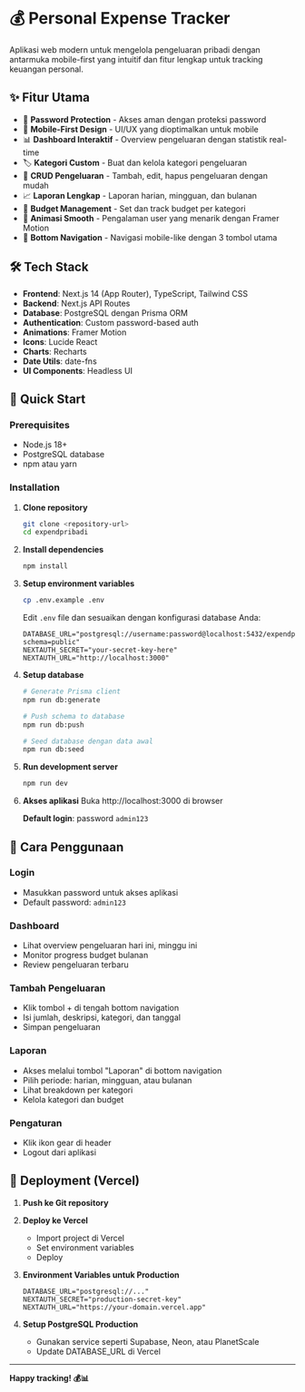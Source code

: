 # 💰 Personal Expense Tracker

Aplikasi web modern untuk mengelola pengeluaran pribadi dengan antarmuka mobile-first yang intuitif dan fitur lengkap untuk tracking keuangan personal.

## ✨ Fitur Utama

- 🔐 **Password Protection** - Akses aman dengan proteksi password
- 📱 **Mobile-First Design** - UI/UX yang dioptimalkan untuk mobile
- 📊 **Dashboard Interaktif** - Overview pengeluaran dengan statistik real-time
- 🏷️ **Kategori Custom** - Buat dan kelola kategori pengeluaran
- 💸 **CRUD Pengeluaran** - Tambah, edit, hapus pengeluaran dengan mudah
- 📈 **Laporan Lengkap** - Laporan harian, mingguan, dan bulanan
- 🎯 **Budget Management** - Set dan track budget per kategori
- 🎨 **Animasi Smooth** - Pengalaman user yang menarik dengan Framer Motion
- 📱 **Bottom Navigation** - Navigasi mobile-like dengan 3 tombol utama

## 🛠️ Tech Stack

- **Frontend**: Next.js 14 (App Router), TypeScript, Tailwind CSS
- **Backend**: Next.js API Routes
- **Database**: PostgreSQL dengan Prisma ORM
- **Authentication**: Custom password-based auth
- **Animations**: Framer Motion
- **Icons**: Lucide React
- **Charts**: Recharts
- **Date Utils**: date-fns
- **UI Components**: Headless UI

## 🚀 Quick Start

### Prerequisites

- Node.js 18+ 
- PostgreSQL database
- npm atau yarn

### Installation

1. **Clone repository**
   ```bash
   git clone <repository-url>
   cd expendpribadi
   ```

2. **Install dependencies**
   ```bash
   npm install
   ```

3. **Setup environment variables**
   ```bash
   cp .env.example .env
   ```
   Edit `.env` file dan sesuaikan dengan konfigurasi database Anda:
   ```env
   DATABASE_URL="postgresql://username:password@localhost:5432/expendpribadi?schema=public"
   NEXTAUTH_SECRET="your-secret-key-here"
   NEXTAUTH_URL="http://localhost:3000"
   ```

4. **Setup database**
   ```bash
   # Generate Prisma client
   npm run db:generate
   
   # Push schema to database
   npm run db:push
   
   # Seed database dengan data awal
   npm run db:seed
   ```

5. **Run development server**
   ```bash
   npm run dev
   ```

6. **Akses aplikasi**
   Buka http://localhost:3000 di browser
   
   **Default login**: password `admin123`

## 📱 Cara Penggunaan

### Login
- Masukkan password untuk akses aplikasi
- Default password: `admin123`

### Dashboard
- Lihat overview pengeluaran hari ini, minggu ini
- Monitor progress budget bulanan
- Review pengeluaran terbaru

### Tambah Pengeluaran
- Klik tombol + di tengah bottom navigation
- Isi jumlah, deskripsi, kategori, dan tanggal
- Simpan pengeluaran

### Laporan
- Akses melalui tombol "Laporan" di bottom navigation
- Pilih periode: harian, mingguan, atau bulanan
- Lihat breakdown per kategori
- Kelola kategori dan budget

### Pengaturan
- Klik ikon gear di header
- Logout dari aplikasi

## 🚀 Deployment (Vercel)

1. **Push ke Git repository**

2. **Deploy ke Vercel**
   - Import project di Vercel
   - Set environment variables
   - Deploy

3. **Environment Variables untuk Production**
   ```env
   DATABASE_URL="postgresql://..."
   NEXTAUTH_SECRET="production-secret-key"
   NEXTAUTH_URL="https://your-domain.vercel.app"
   ```

4. **Setup PostgreSQL Production**
   - Gunakan service seperti Supabase, Neon, atau PlanetScale
   - Update DATABASE_URL di Vercel

---

**Happy tracking! 💰📊**
